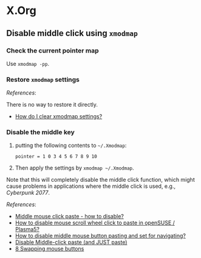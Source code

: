 # X.Org

## Disable middle click using `xmodmap`

### Check the current pointer map

Use `xmodmap -pp`.

### Restore `xmodmap` settings

*References*:

There is no way to restore it directly.

- [How do I clear xmodmap settings?](https://askubuntu.com/questions/29603/how-do-i-clear-xmodmap-settings)

### Disable the middle key

1. putting the following contents to `~/.Xmodmap`:

    ```text
    pointer = 1 0 3 4 5 6 7 8 9 10
    ```

2. Then apply the settings by `xmodmap ~/.Xmodmap`.

Note that this will completely disable the middle click function, which might cause problems in applications where the middle click is used, e.g., *Cyberpunk 2077*.

*References*:

- [Middle mouse click paste - how to disable?](https://www.reddit.com/r/openSUSE/comments/qtto1d/middle_mouse_click_paste_how_to_disable/)
- [How to disable mouse scroll wheel click to paste in openSUSE / Plasma5?](https://forums.opensuse.org/t/how-to-disable-mouse-scroll-wheel-click-to-paste-in-opensuse-plasma5/117824)
- [How to disable middle mouse button pasting and set for navigating?](https://forum.manjaro.org/t/how-to-disable-middle-mouse-button-pasting-and-set-for-navigating/82144/4)
- [Disable Middle-click paste (and JUST paste)](https://www.reddit.com/r/kde/comments/7a71fa/disable_middleclick_paste_and_just_paste/)
- [8 Swapping mouse buttons](https://wiki.archlinux.org/title/Xmodmap#Swapping_mouse_buttons)
